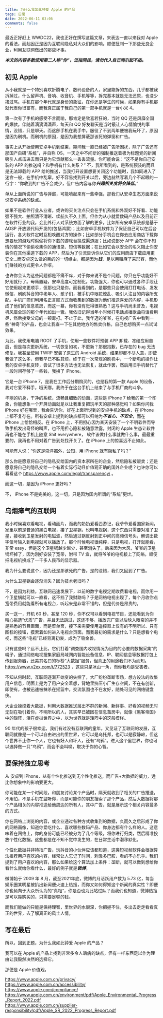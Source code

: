 ```yaml
---
title: 为什么我如此钟爱 Apple 的产品
tags: 日常
date: 2022-06-11 03:06
comments: false
---
```


最近正好赶上 WWDC22，我也正好在撰写这篇文章，来表达一直以来我对 Apple 的看法，而起因正是因为互联网隐私对大众们的影响，顺便批判一下那些无良企业，利用互联网做出的那些坏事。

***本文的内容多数使用第二人称“你”，泛指网民，请勿代入自己而引起不适。***

## 初见 Apple

从小我就是一个特别喜欢折腾电子、数码设备的人，家里能拆的东西，几乎都被我拆掉过，什么留声机、音响、收音机、手机等等，拆完基本就是无法还原，也没少挨过骂。手机在那个年代就是身份的象征，在你还是学生的时候，如果你有手机那就代表你很富有，而我真正属于我自己的第一部手机就是一台小米 4。

第一次有了手机的感受不言而喻，那肯定是欣喜若狂的，当时 QQ 还是风靡全国的爆款，伴随着滴滴滴滴声，每天和 QQ 好友聊天是当时最让人心情愉悦的事情，没错，只是聊天。而这部手机在我手中，服役了不到两年便被我玩坏了，原因是因为刷机。而刷机的原因，是因为我想屏蔽那该死的弹窗和广告。

事实上从开始使用安卓手机到结束，期间我一直已经被广告所困扰，除了广告还有那国产自研“系统”，并自称 OS，一天之中不间断的强制推送着极为标题党的新闻吸引人点击进去而只是为它贡献那么一丢丢流量。你可能会说：“这不是你自己安装的 APP 的推送吗？和手机有什么关系？” 不，我所看到的，是系统预装的而且是无法卸载的 APP 给的推送，当我打开设置想要关闭这个功能时，我如同进入了迷宫一般，在手机中乱窜，好不容易找到开关以后，旁边赫然写着几个不起眼的一行字：“你收到的广告不会减少，但广告内容与你***兴趣相关度将会降低***。”

单从上面所说的广告与弹窗，可能喷起来有一些牵强，那我们从安卓生态方面来说说安卓系统的缺点。

如果不是软件行业从业者，或许购买关注点只会在手机系统和外观好不好看、功能强不强大、拍照清不清晰、续航久不久上面。但作为从小就爱数码产品以及目前正在软件行业的我，会比外行人对系统方面了解的更多，比如所有安卓系统都是基于  AOSP 开放源代码开发的(包括鸿蒙)；比如安卓手机软件为了保证自己可以在后台运行，各大软件定时互相唤醒对方的操作；比如部分手机会在你去应用商店下载你想要玩的游戏时偷偷将你下载的游戏替换成渠道服；比如说部分 APP 会在你不知情的情况下偷偷收集你的通讯录、短信等数据；在比如它会以安全的名义阻止你安装你在其他渠道下载的 APP，然后为了引流告诉你从它们的应用商店下载应用更安全...而安卓这么做的目的的一切缘由，都是因为***钱***，足以用赚麻了来形容，而他们赚钱的方式更令人作呕。

也许你会认为这些问题都是不痛不痒，对于你来说不是个问题，你只在乎功能好不好用就行了。毋庸置疑，安卓高度可定制化，功能强大，你也可以通过各种手段让它使用起来更顺手，但那也只是你。而我看到的，是那些只会使用打打电话、发发微信、刷刷抖音的中老年人、孩子们，被手机中眼花缭乱、吸引人注目的内容所支配。手机厂商们利用名正言顺方式而收集到的数据为他们推送喜爱的内容，手机形成了他们的信息茧房，而这一幕，你有没有觉得很熟悉？这与手机尚未普及，电视机风靡全球的那个年代如出一辙。我依旧记得当年小时候打电话点播歌曲将话费用尽，然后接受父母的一顿毒打。不止于此，我年迈的爷爷，在电视广告中看到一些“神奇”的产品，也会让我查一下在其他地方的售卖价格，自己也想购买一点试试效果。

为此，我使用电脑 ROOT 了手机，使用一些软件将预装 APP 卸载、冻结应用自启，但是每次更新系统，一切恢复如初，不更新？那很抱歉，已存在的 bug 无法修复。我甚至使用 TWRP 安装了原生的 Android 系统，结果却都不尽人意，即使我做了这么多，但我早已不胜其烦。终于在一次常规的刷机中，一个断电的操作让我的安卓手机变砖，尝试了很多方法也无法恢复，就此作罢，然后用旧手机替代了一段时间存够了一些钱，我换了 iPhone。

它是一台 iPhone 7，是我在工作后分期购买的，也是我的第一款 Apple 的设备，我对它爱不释手，哦天哪，我终于在这台手机上结束了与手机厂商的斗争。

华丽的机身，干净的系统，流畅且细致的动画，这些是 iPhone 7 给我的第一个印象，你能想象一个开屏动画就足以让我重复把玩半天的那种感觉吗？如果你问我 iPhone 好在哪里，我会告诉你，好在上面所说到的安卓手机的缺点，在 iPhone 上都不复存在。所有安卓上提到的缺点都可以归纳为***不省心、不安全***，而在 iPhone 上恰恰相反。在 iPhone 上，不用担心因为某天安装了一个不明软件而导致手机发出奇怪的叫声，也不用担心隐私被随意泄露，封闭的 Apple 生态让软件再也不能在手机上随意 Shit everywhere， 软件该做什么事就做什么事，最最重要的，我再也不用对着广告到处找开关了。在 iPhone 上的惊喜远不止如此。

可能有人说：“你这是崇洋媚外，公知，用 iPhone 就有隐私了吗？” 

那么你是愿意将自己的隐私交给国内的资本家所在的企业，然后隐私被贩卖；还是愿意将自己的隐私交给一个有着实际行动且价值观正确的国外企业呢？也许你可以看看这个 https://www.apple.com/legal/transparency/ 。

而这一切，是因为 iPhone 更好吗？

不， iPhone 不是完美的，这一切，只是因为国内所谓的“系统”更烂。

## 乌烟瘴气的互联网

我小时候喜欢看电视，看动画片，而我的奶奶爱看西游记，我爷爷爱看国家新闻，家里以前是普通的黑白电视，接了卫星锅，也叫电视锅，这个东西只需要对准了卫星，接收到卫星发射的电磁波，然后通过锅反射到正中间的高频信号头，解调出数字信号输入到电视就可以播放了。那个时候电视很纯粹，只是电视，打开就能看，非常 easy，但是这个卫星锅越少越少，甚至消失了。后来因为大风，爷爷的卫星锅坏掉了，因为刚好安装了宽带，附带 TV 盒，就将爷爷的电视接上了网络，顺便把电视机换成了一千多人民币的显示器。

我为什么要说这个，因为还是那该死的广告，是的没错，我们又回到了广告。

为什么卫星锅会逐渐消失？因为技术老旧吗？

不，是因为利益，互联网迅速发展下，以前的数字电视定期收费看电视，而你用一个卫星锅就可以一直看，这不挡了我财路吗？于是网络电视出现了，每个月收你点宽带费用就能看所有电视台，听起来是非常不错的，但是代价是昂贵的。

买一送一，开机 60 秒，甚至 120 秒，你不仅可以看到电视节目，还能看到为你精心挑选“优质”广告，并且无法跳过，这还不够，播放完广告以后映入眼帘的并不是熟悉的节目画面，而是菜单页，接下来需要使用遥控器上仅有的不明所以、只有图标的按钮，摸索着如何进入电视台页面。而我最初的需求是什么？只是想看个电视，而这些“电视”已经背离初衷，成为了吸金兽。

只有这些吗？远不止此，它们打着“调查国内收视情况为目的的必要的数据采集”的幌子，通过网络电视搜集家庭局域网内智能设备信息、IP、联网信息等数据打包上传到服务器，还美其名曰的标榜“大数据”服务，但真正的用途我们不为而知。https://www.v2ex.com/t/772523 ，这些只是冰山一角，而你我均是受害者。

不知从何时起，互联网逐渐开始变的失控了，大厂纷纷垄断市场，想方设法的收集用户信息，明面上是为了用户安全着想，背地里挤压小厂生存空间，不在有创新，即使有，也被迅速被抹杀在摇篮中，交流氛围也不在友好，随处可见的网络键盘侠。

大企业操控着大数据，利用大数据推送层出不群的新闻、新鲜事、好看的视频无时无刻在吸引着你，不明所以的人，其实早已被困在信息茧房中，就像《黑客帝国》中的矩阵，活在虚拟世界之中，以为世界就是矩阵中的这般模样。

90 年代的孩子很幸运，我们有过没有互联网的童年，又见证了互联网的发展，互联网就像是一个可以自由进出的里世界，它可以是乌托邦，也可以是寂静岭，但这个世界不止你一个人，它也有好人和坏人，还有“乌鸦”。进入这个里世界，你也可以选择做一只“乌鸦”，而会不会叫唤，取决于你的心智。

## 要保持独立思考

从 安卓到 iPhone，从有个性化推送到无个性化推送，而广告+大数据的威力，远比你想象中的影响要更大。

你可能在某一个时间段，和朋友讨论某个产品时，隔天就收到了相关的广告推送，不用怕，不是手机在监听你，而是可能你的朋友搜索了那个产品，然后大数据将那个产品相关的内容推送给他周边的所有人，其中广告，就是展示这个相关内容最多的方式。

你在网络上浏览的内容，或企业通过各种方式收集到的数据，久而久之后形成了你的网络画像，知道你爱吃什么、喜欢哪些数码产品、你身边都有什么样的人。这意味着在网络上，你的身份可能已经被分为了几个等级，将你进行归类，然后精准投放个性化数据。这些都是在不知不觉中发生的，在日常生活中潜移默化。

个性化数据并非特指广告，玩抖音的小伙伴应该都知道，这类短视频软件会根据算法推荐用户喜欢的内容，经常让人忘记了时间，刺激多巴胺，看的不亦乐乎。我们提到了用户喜欢的内容，那么如果给这个算法加上条件：垄断，就可以做到想给你看什么就给你看什么，最好的例子就是***微博***。

微博始于 2009 年 8 月，截至2021年底，微博的月活跃用户数为 5.73 亿，每当娱乐圈某明星被扒出新闻便火速上热搜，而你又如何得知这个新闻的真实性？即便你也倾向于大众所认为的“真相”，你是否也为此站过队？而我们也知道，微博热搜是可以靠购买的，只需要足够的钱。

而我们能做的只能是保持理智，里世界的水很深，你把握不住，多出去走走看看真正的世界，去了解真正的风土人情。

## 写在最后

所以，回到正题，为什么我如此钟爱 Apple 的产品？

我可以在 Apple 的产品上找到非常多令人诟病的缺点，但有一样东西足以作为理由让我毅然决然的选择它。

那便是 Apple 价值观。

https://www.apple.com.cn/privacy/  
https://www.apple.com.cn/accessibility/  
https://www.apple.com/compliance/  
https://www.apple.com.cn/environment/pdf/Apple_Environmental_Progress_Report_2022.pdf  
https://www.apple.com.cn/supplier-responsibility/pdf/Apple_SR_2022_Progress_Report.pdf  